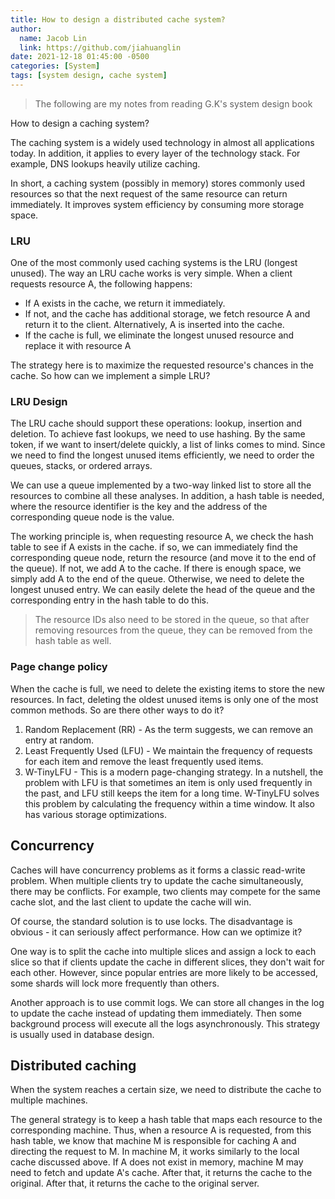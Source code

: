 ```yaml
---
title: How to design a distributed cache system?
author:
  name: Jacob Lin
  link: https://github.com/jiahuanglin
date: 2021-12-18 01:45:00 -0500
categories: [System]
tags: [system design, cache system]
---
```


> The following are my notes from reading G.K's system design book

How to design a caching system?

The caching system is a widely used technology in almost all applications today. In addition, it applies to every layer of the technology stack. For example, DNS lookups heavily utilize caching.

In short, a caching system (possibly in memory) stores commonly used resources so that the next request of the same resource can return immediately. It improves system efficiency by consuming more storage space.

### LRU
One of the most commonly used caching systems is the LRU (longest unused). The way an LRU cache works is very simple. When a client requests resource A, the following happens:

- If A exists in the cache, we return it immediately.
- If not, and the cache has additional storage, we fetch resource A and return it to the client. Alternatively, A is inserted into the cache.
- If the cache is full, we eliminate the longest unused resource and replace it with resource A

The strategy here is to maximize the requested resource's chances in the cache. So how can we implement a simple LRU?

### LRU Design
The LRU cache should support these operations: lookup, insertion and deletion. To achieve fast lookups, we need to use hashing. By the same token, if we want to insert/delete quickly, a list of links comes to mind. Since we need to find the longest unused items efficiently, we need to order the queues, stacks, or ordered arrays.

We can use a queue implemented by a two-way linked list to store all the resources to combine all these analyses. In addition, a hash table is needed, where the resource identifier is the key and the address of the corresponding queue node is the value.

The working principle is, when requesting resource A, we check the hash table to see if A exists in the cache. if so, we can immediately find the corresponding queue node, return the resource (and move it to the end of the queue). If not, we add A to the cache. If there is enough space, we simply add A to the end of the queue. Otherwise, we need to delete the longest unused entry. We can easily delete the head of the queue and the corresponding entry in the hash table to do this.

> The resource IDs also need to be stored in the queue, so that after removing resources from the queue, they can be removed from the hash table as well.

### Page change policy
When the cache is full, we need to delete the existing items to store the new resources. In fact, deleting the oldest unused items is only one of the most common methods. So are there other ways to do it?

1. Random Replacement (RR) - As the term suggests, we can remove an entry at random.
2. Least Frequently Used (LFU) - We maintain the frequency of requests for each item and remove the least frequently used items.
3. W-TinyLFU - This is a modern page-changing strategy. In a nutshell, the problem with LFU is that sometimes an item is only used frequently in the past, and LFU still keeps the item for a long time. W-TinyLFU solves this problem by calculating the frequency within a time window. It also has various storage optimizations.

## Concurrency
Caches will have concurrency problems as it forms a classic read-write problem. When multiple clients try to update the cache simultaneously, there may be conflicts. For example, two clients may compete for the same cache slot, and the last client to update the cache will win.

Of course, the standard solution is to use locks. The disadvantage is obvious - it can seriously affect performance. How can we optimize it?

One way is to split the cache into multiple slices and assign a lock to each slice so that if clients update the cache in different slices, they don't wait for each other. However, since popular entries are more likely to be accessed, some shards will lock more frequently than others.

Another approach is to use commit logs. We can store all changes in the log to update the cache instead of updating them immediately. Then some background process will execute all the logs asynchronously. This strategy is usually used in database design.

## Distributed caching
When the system reaches a certain size, we need to distribute the cache to multiple machines.

The general strategy is to keep a hash table that maps each resource to the corresponding machine. Thus, when a resource A is requested, from this hash table, we know that machine M is responsible for caching A and directing the request to M. In machine M, it works similarly to the local cache discussed above. If A does not exist in memory, machine M may need to fetch and update A's cache. After that, it returns the cache to the original. After that, it returns the cache to the original server.